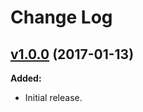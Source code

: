 # Change Log

## [v1.0.0](https://github.com/arsnebula/nebula-i18n/releases/tag/v1.0.0) (2017-01-13)

**Added:**
- Initial release.